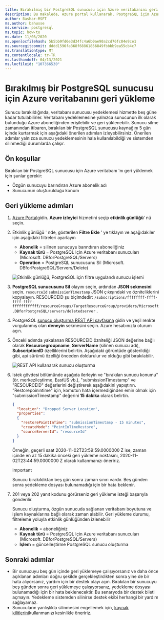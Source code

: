 ```yaml
---
title: Bırakılmış bir PostgreSQL sunucusu için Azure veritabanını geri yükleme
description: Bu makalede, Azure portal kullanarak, PostgreSQL için Azure veritabanı 'nda bırakılan bir sunucunun nasıl geri yükleneceği açıklanmaktadır.
author: Bashar-MSFT
ms.author: bahusse
ms.service: postgresql
ms.topic: how-to
ms.date: 11/03/2020
ms.openlocfilehash: 5b5bb9fd6e3d34fc4a6b0ae90a2cd76fc84e9ce1
ms.sourcegitcommit: dddd1596fa368f68861856849fbbbb9ea55cb4c7
ms.translationtype: MT
ms.contentlocale: tr-TR
ms.lasthandoff: 04/13/2021
ms.locfileid: "107366530"
---
```

# <a name="restore-a-dropped-azure-database-for-postgresql-server"></a>Bırakılmış bir PostgreSQL sunucusu için Azure veritabanını geri yükleme

Sunucu bırakıldığında, veritabanı sunucusu yedeklemesi hizmette beş güne kadar tutulabilirler. Veritabanı yedeklemesine yalnızca sunucunun ilk olarak bulunduğu Azure aboneliğinden erişilebilir ve geri yüklenebilir. Sunucu silme zamanından itibaren, bırakılan bir PostgreSQL sunucusu kaynağını 5 gün içinde kurtarmak için aşağıdaki önerilen adımları izleyebilirsiniz. Önerilen adımlar yalnızca sunucu yedeklemesinin hala kullanılabildiği ve sistemden silinmediği durumlarda çalışır. 

## <a name="pre-requisites"></a>Ön koşullar
Bırakılan bir PostgreSQL sunucusu için Azure veritabanı 'nı geri yüklemek için şunlar gerekir:
- Özgün sunucuyu barındıran Azure abonelik adı
- Sunucunun oluşturulduğu konum

## <a name="steps-to-restore"></a>Geri yükleme adımları

1. [Azure Portal](https://portal.azure.com/#blade/Microsoft_Azure_ActivityLog/ActivityLogBlade)gidin. **Azure izleyici** hizmetini seçip **etkinlik günlüğü**' nü seçin.

2. Etkinlik günlüğü ' nde, gösterilen **Filtre Ekle** ' ye tıklayın ve aşağıdakiler için aşağıdaki filtreleri ayarlayın

    - **Abonelik** = silinen sunucuyu barındıran aboneliğiniz
    - **Kaynak türü** = PostgreSQL Için Azure veritabanı sunucuları (Microsoft. DBforPostgreSQL/Servers)
    - **Operation** = PostgreSQL sunucusunu Sil (Microsoft. DBforPostgreSQL/Servers/Delete)
 
    ![Etkinlik günlüğü, PostgreSQL için filtre uygulandı sunucu işlemi](./media/howto-restore-dropped-server/activity-log-azure.png)

3. **PostgreSQL sunucusunu Sil** olayını seçin, ardından **JSON sekmesini** seçin. `resourceId` `submissionTimestamp` JSON çıkışındaki ve özniteliklerini kopyalayın. RESOURCEID şu biçimdedir: `/subscriptions/ffffffff-ffff-ffff-ffff-ffffffffffff/resourceGroups/TargetResourceGroup/providers/Microsoft.DBforPostgreSQL/servers/deletedserver` .


 4. PostgreSQL [sunucu oluşturma REST API sayfasına](/rest/api/PostgreSQL/servers/create) gidin ve yeşil renkte vurgulanmış olan **deneyin** sekmesini seçin. Azure hesabınızla oturum açın.

 5. Önceki adımda yakalanan RESOURCEID özniteliği JSON değerine bağlı olarak **Resourcegroupname**, **ServerName** (silinen sunucu adı), **SubscriptionID** özelliklerini belirtin. Aşağıdaki görüntüde gösterildiği gibi, api sürümü özelliği önceden doldurulur ve olduğu gibi bırakılabilir.

    ![REST API kullanarak sunucu oluşturma](./media/howto-restore-dropped-server/create-server-from-rest-api-azure.png)
  
 6. Istek gövdesi bölümünde aşağıda ilerleyin ve "bırakılan sunucu konumu" (ör. merkezileştirme, EastUS vb.), "submissionTimestamp" ve "RESOURCEID" değerlerini değiştirerek aşağıdakini yapıştırın. "Restorepoinıntime" için, komutun hata içermediğinden emin olmak için "submissionTimestamp" değerini **15 dakika** olarak belirtin.
    
    ```json
    {
      "location": "Dropped Server Location",  
      "properties": 
      {
        "restorePointInTime": "submissionTimestamp - 15 minutes",
        "createMode": "PointInTimeRestore",
        "sourceServerId": "resourceId"
      }
    }
    ```

    Örneğin, geçerli saat 2020-11-02T23:59:59.0000000 Z ise, zaman içinde en az 15 dakika önceki geri yükleme noktasını, 2020-11-02T23:44:59.0000000 Z olarak kullanmanızı öneririz.

    > [!Important]
    > Sunucu bırakıldıktan beş gün sonra zaman sınırı vardır. Beş günden sonra yedekleme dosyası bulunamadığı için bir hata beklenir.
    
7. 201 veya 202 yanıt kodunu görürseniz geri yükleme isteği başarıyla gönderilir. 

    Sunucu oluşturma, özgün sunucuda sağlanan veritabanı boyutuna ve işlem kaynaklarına bağlı olarak zaman alabilir. Geri yükleme durumu, filtreleme yoluyla etkinlik günlüğünden izlenebilir 
   - **Abonelik** = aboneliğiniz
   - **Kaynak türü** = PostgreSQL Için Azure veritabanı sunucuları (Microsoft. DBforPostgreSQL/Servers) 
   - **İşlem** = güncelleştirme PostgreSQL sunucu oluşturma

## <a name="next-steps"></a>Sonraki adımlar
- Bir sunucuyu beş gün içinde geri yüklemeye çalışıyorsanız ve daha önce açıklanan adımları doğru şekilde gerçekleştirdikten sonra yine de bir hata alıyorsanız, yardım için bir destek olayı açın. Bırakılan bir sunucuyu beş günden sonra geri yüklemeye çalışıyorsanız, yedekleme dosyası bulunamadığı için bir hata beklenecektir. Bu senaryoda bir destek bileti açmayın. Yedekleme sistemden silinirse destek ekibi herhangi bir yardım sağlayamaz. 
- Sunucuların yanlışlıkla silinmesini engellemek için, [kaynak kilitlerini](https://techcommunity.microsoft.com/t5/azure-database-for-PostgreSQL/preventing-the-disaster-of-accidental-deletion-for-your-PostgreSQL/ba-p/825222)kullanmanızı kesinlikle öneririz.
